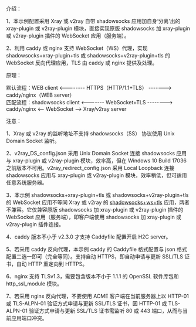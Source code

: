 介绍：

1、本示例配置采用 Xray 或 v2ray 自带 shadowsocks 应用加自身‘分离’出的 xray-plugin 或 v2ray-plugin 模块，直接实现原版 shadowsocks 加 xray-plugin 或 v2ray-plugin 插件的 WebSocket 应用（服务端）。

2、利用 caddy 或 nginx 支持 WebSocket（WS）代理，实现 shadowsocks+xray-plugin+tls 或 shadowsocks+v2ray-plugin+tls 的 WebSocket 反向代理应用，TLS 由 caddy 或 nginx 提供及处理。

原理：

默认流程：WEB client <-------- HTTPS（HTTP/1.1+TLS） -------> caddy/nginx（WEB server）  
匹配流程：shadowsocks client <------- WebSocket+TLS --------> caddy/nginx <-- WebSocket --> Xray/v2ray server

注意：

1、Xray 或 v2ray 的监听地址不支持 shadowsocks（SS） 协议使用 Unix Domain Socket 监听。

2、v2ray_DS_config.json 采用 Unix Domain Socket 连接 shadowsocks 应用与 xray-plugin 或 v2ray-plugin 模块，效率高，但在 Windows 10 Build 17036 之前版本不可用。v2ray_redirect_config.json 采用 Local Loopback 连接 shadowsocks 应用与 xray-plugin 或 v2ray-plugin 模块，效率稍低，但可适用任意系统服务器。

3、本示例 shadowsocks+xray-plugin+tls 或 shadowsocks+v2ray-plugin+tls 的 WebSocket 应用不等同 Xray 或 v2ray 的 [shadowsocks+ws+tls](https://github.com/lxhao61/integrated-examples/tree/main/v2ray(SS%2BWS)%2Bcaddy%5Cnginx) 应用，两者不兼容。它仅兼容原版 shadowsocks 加 xray-plugin 或 v2ray-plugin 插件的 WebSocket 应用（服务端），即客户端使用 shadowsocks 加 xray-plugin 或 v2ray-plugin 插件连接。

4、caddy 版本不小于 v2.3.0 才支持 Caddyfile 配置开启 H2C server。

5、若采用 caddy 反向代理，本示例 caddy 的 Caddyfile 格式配置与 json 格式配置二选一即可（完全等同）。支持自动 HTTPS，即自动申请与更新 SSL/TLS 证书，自动 HTTP 重定向到 HTTPS。

6、nginx 支持 TLSv1.3，需要包含版本不小于 1.1.1 的 OpenSSL 软件库包和 http_ssl_module 模块。

7、若采用 nginx 反向代理，不要使用 ACME 客户端在当前服务器上以 HTTP-01 或 TLS-ALPN-01 验证方式申请与更新 SSL/TLS 证书，因 HTTP-01 或 TLS-ALPN-01 验证方式申请与更新 SSL/TLS 证书需监听 80 或 443 端口，从而与当前应用端口冲突。
